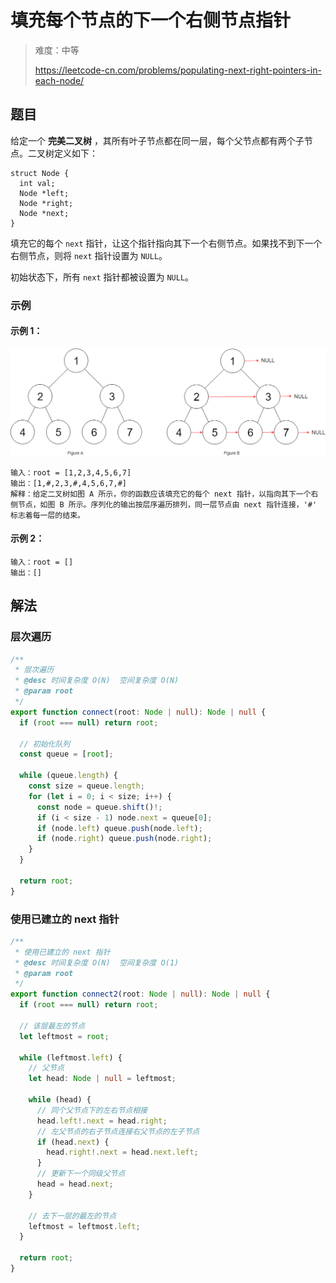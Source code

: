 # 填充每个节点的下一个右侧节点指针

> 难度：中等
>
> https://leetcode-cn.com/problems/populating-next-right-pointers-in-each-node/

## 题目

给定一个 **完美二叉树** ，其所有叶子节点都在同一层，每个父节点都有两个子节点。二叉树定义如下：

```
struct Node {
  int val;
  Node *left;
  Node *right;
  Node *next;
}
```

填充它的每个 `next` 指针，让这个指针指向其下一个右侧节点。如果找不到下一个右侧节点，则将 `next` 指针设置为 `NULL`。

初始状态下，所有 `next` 指针都被设置为 `NULL`。

### 示例

#### 示例 1：

![populating-next-right-pointers-in-each-node.png](../../assets/images/populating-next-right-pointers-in-each-node.png)

```
输入：root = [1,2,3,4,5,6,7]
输出：[1,#,2,3,#,4,5,6,7,#]
解释：给定二叉树如图 A 所示，你的函数应该填充它的每个 next 指针，以指向其下一个右侧节点，如图 B 所示。序列化的输出按层序遍历排列，同一层节点由 next 指针连接，'#' 标志着每一层的结束。
```

#### 示例 2：

```
输入：root = []
输出：[]
```

## 解法

### 层次遍历

```typescript
/**
 * 层次遍历
 * @desc 时间复杂度 O(N)  空间复杂度 O(N)
 * @param root
 */
export function connect(root: Node | null): Node | null {
  if (root === null) return root;

  // 初始化队列
  const queue = [root];

  while (queue.length) {
    const size = queue.length;
    for (let i = 0; i < size; i++) {
      const node = queue.shift()!;
      if (i < size - 1) node.next = queue[0];
      if (node.left) queue.push(node.left);
      if (node.right) queue.push(node.right);
    }
  }

  return root;
}
```

### 使用已建立的 next 指针

```typescript
/**
 * 使用已建立的 next 指针
 * @desc 时间复杂度 O(N)  空间复杂度 O(1)
 * @param root
 */
export function connect2(root: Node | null): Node | null {
  if (root === null) return root;

  // 该层最左的节点
  let leftmost = root;

  while (leftmost.left) {
    // 父节点
    let head: Node | null = leftmost;

    while (head) {
      // 同个父节点下的左右节点相接
      head.left!.next = head.right;
      // 左父节点的右子节点连接右父节点的左子节点
      if (head.next) {
        head.right!.next = head.next.left;
      }
      // 更新下一个同级父节点
      head = head.next;
    }

    // 去下一层的最左的节点
    leftmost = leftmost.left;
  }

  return root;
}
```
